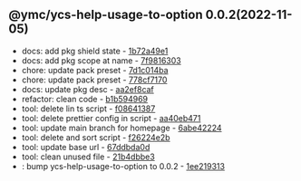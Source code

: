 <a name="0.0.2">

## @ymc/ycs-help-usage-to-option 0.0.2(2022-11-05)</a> 
- docs: add pkg shield state - [1b72a49e1](https://github.com/ymc-github/js-idea/commit/a1b72a49e1aacc3719b0b3b2410f79b9508742e2 "docs(core): add pkg shield state&#10;&#10;update lin,tes state in readme.md&#10;update banner in dist&#10;&#10;generated by ymc@robot")
- docs: add pkg scope at name - [7f9816303](https://github.com/ymc-github/js-idea/commit/17f9816303affed7df6cf9d56cf31f4ee2c7cbd5 "docs(core): add pkg scope at name&#10;&#10;export setClassConstructor and alias&#10;export setClassMethod and alias&#10;export mixClass and alias&#10;export setClassMethodAlias&#10;&#10;generated by ymc@robot")
- chore: update pack preset - [7d1c014ba](https://github.com/ymc-github/js-idea/commit/27d1c014bac9225110975e4e58a97a78d0b69de8 "chore(core): update pack preset&#10;&#10;export defEntry, bindCmdToEntry, runEntry&#10;&#10;generated by ymc@robot")
- chore: update pack preset - [778cf7170](https://github.com/ymc-github/js-idea/commit/7778cf7170b6d011a2d8389c1ec350e658245824 "chore(core): update pack preset&#10;&#10;export as default&#10;&#10;generated by ymc@robot")
- docs: update pkg desc - [aa2ef8caf](https://github.com/ymc-github/js-idea/commit/5aa2ef8caf961e28b76caf5d1c9a2f0f4f096a21 "docs(core): update pkg desc&#10;&#10;generated by ymc@robot")
- refactor: clean code - [b1b594969](https://github.com/ymc-github/js-idea/commit/cb1b59496941308d50a26b558bfcb6d951783cde "refactor(core): clean code&#10;&#10;before changing it always return one&#10;&#10;generated by ymc@robot")
- tool: delete lin ts script - [f08641387](https://github.com/ymc-github/js-idea/commit/3f08641387ecd32711c9fb5f5f05db0b8acb3b0e "tool(core): delete lin ts script&#10;&#10;")
- tool: delete prettier config in script - [aa40eb471](https://github.com/ymc-github/js-idea/commit/3aa40eb4715bcbdd5b209f7f4f9a82acb8218a9b "tool(core): delete prettier config in script&#10;&#10;")
- tool: update main branch for homepage - [6abe42224](https://github.com/ymc-github/js-idea/commit/96abe4222412dab55af0638b5d656dff16eaafeb "tool(core): update main branch for homepage&#10;&#10;")
- tool: delete and sort script - [f26224e2b](https://github.com/ymc-github/js-idea/commit/5f26224e2bc70af3b0764c27bff78f5e2f7279bb "tool(core): delete and sort script&#10;&#10;")
- tool: update base url - [67ddbda0d](https://github.com/ymc-github/js-idea/commit/067ddbda0db83ad5f9ca609cc59e33b6aea4a6c0 "tool(core): update base url&#10;&#10;")
- tool: clean unused file - [21b4dbbe3](https://github.com/ymc-github/js-idea/commit/e21b4dbbe3059079889abb52be444ddf5c1c9e3c "tool(core): clean unused file&#10;&#10;")
- : bump ycs-help-usage-to-option to 0.0.2 - [1ee219313](https://github.com/ymc-github/js-idea/commit/41ee2193134cd1d21f132a594b4cd413ec7882a7 "&#10;&#10;")